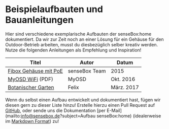 # Beispielaufbauten und Bauanleitungen

Hier sind verschiedene exemplarische Aufbauten der senseBox:home dokumentiert.
Da wir zur Zeit noch an einer Lösung für ein Gehäuse für den Outdoor-Betrieb arbeiten, musst du diesbezüglich selber kreativ werden.
Nutze die folgenden Anleitungen als Empfehlung und Inspiration!

| Titel                             | Autor         | Datum     |
|-----------------------------------|---------------|-----------|
| [Fibox Gehäuse mit PoE](fibox.md) | senseBox Team | 2015      |
| [MyOSD WiFi][myosd] (PDF)         | MyOSD         | Okt. 2016 |
| [Botanischer Garten](bot-garten.md)         | Felix         | März. 2017 |

[myosd]: https://owncloud.mpi-bremen.de/index.php/s/PFGBQlriiQHuF97/download

Wenn du selbst einen Aufbau entwickelt und dokumentiert hast, fügen wir diesen gern zu dieser Liste hinzu!
Erstelle hierzu einen Pull Request auf [GitHub](https://github.com/sensebox/books), oder sende uns die Dokumentation [per E-Mail](mailto:info@sensebox.de?subject=Aufbau senseBox:home) (idealerweise im [Markdown Format](http://five.squarespace.com/display/ShowHelp?section=Markdown)) zu!
